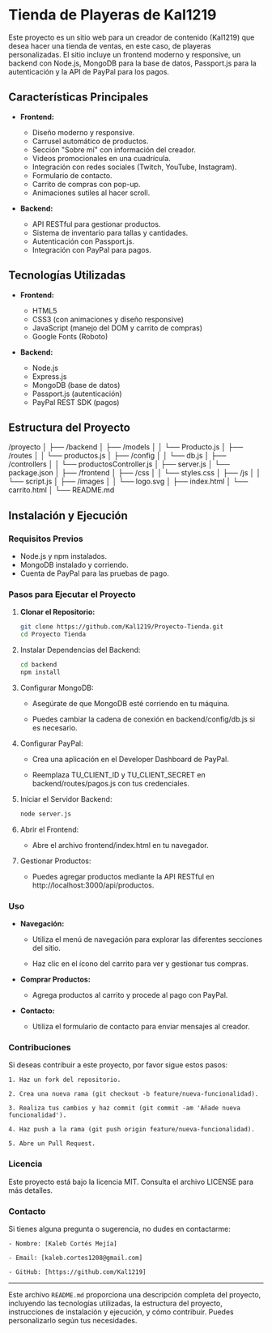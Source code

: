 # Tienda de Playeras de Kal1219

Este proyecto es un sitio web para un creador de contenido (Kal1219) que desea hacer una tienda de ventas, en este caso, de playeras personalizadas. El sitio incluye un frontend moderno y responsive, un backend con Node.js, MongoDB para la base de datos, Passport.js para la autenticación y la API de PayPal para los pagos.

## Características Principales

- **Frontend:**
  - Diseño moderno y responsive.
  - Carrusel automático de productos.
  - Sección "Sobre mí" con información del creador.
  - Videos promocionales en una cuadrícula.
  - Integración con redes sociales (Twitch, YouTube, Instagram).
  - Formulario de contacto.
  - Carrito de compras con pop-up.
  - Animaciones sutiles al hacer scroll.

- **Backend:**
  - API RESTful para gestionar productos.
  - Sistema de inventario para tallas y cantidades.
  - Autenticación con Passport.js.
  - Integración con PayPal para pagos.

## Tecnologías Utilizadas

- **Frontend:**
  - HTML5
  - CSS3 (con animaciones y diseño responsive)
  - JavaScript (manejo del DOM y carrito de compras)
  - Google Fonts (Roboto)

- **Backend:**
  - Node.js
  - Express.js
  - MongoDB (base de datos)
  - Passport.js (autenticación)
  - PayPal REST SDK (pagos)

## Estructura del Proyecto
/proyecto
│
├── /backend
│ ├── /models
│ │ └── Producto.js
│ ├── /routes
│ │ └── productos.js
│ ├── /config
│ │ └── db.js
│ ├── /controllers
│ │ └── productosController.js
│ ├── server.js
│ └── package.json
│
├── /frontend
│ ├── /css
│ │ └── styles.css
│ ├── /js
│ │ └── script.js
│ ├── /images
│ │ └── logo.svg
│ ├── index.html
│ └── carrito.html
│
└── README.md


## Instalación y Ejecución

### Requisitos Previos

- Node.js y npm instalados.
- MongoDB instalado y corriendo.
- Cuenta de PayPal para las pruebas de pago.

### Pasos para Ejecutar el Proyecto

1. **Clonar el Repositorio:**

   ```bash
   git clone https://github.com/Kal1219/Proyecto-Tienda.git
   cd Proyecto Tienda
   ```

2. Instalar Dependencias del Backend:

    ```bash
    cd backend
    npm install
    ```
3. Configurar MongoDB:

    - Asegúrate de que MongoDB esté corriendo en tu máquina.

    - Puedes cambiar la cadena de conexión en backend/config/db.js si es necesario.

4. Configurar PayPal:

    - Crea una aplicación en el Developer Dashboard de PayPal.

    - Reemplaza TU_CLIENT_ID y TU_CLIENT_SECRET en backend/routes/pagos.js con tus credenciales.

5. Iniciar el Servidor Backend:

    ```bash
    node server.js
    ```

6. Abrir el Frontend:

    - Abre el archivo frontend/index.html en tu navegador.

7. Gestionar Productos:

    - Puedes agregar productos mediante la API RESTful en http://localhost:3000/api/productos.

### Uso

 - **Navegación:**

    - Utiliza el menú de navegación para explorar las diferentes secciones del  sitio.

    - Haz clic en el ícono del carrito para ver y gestionar tus compras.

- **Comprar Productos:**

    - Agrega productos al carrito y procede al pago con PayPal.

- **Contacto:**

    - Utiliza el formulario de contacto para enviar mensajes al creador.

### Contribuciones

Si deseas contribuir a este proyecto, por favor sigue estos pasos:

    1. Haz un fork del repositorio.

    2. Crea una nueva rama (git checkout -b feature/nueva-funcionalidad).

    3. Realiza tus cambios y haz commit (git commit -am 'Añade nueva funcionalidad').

    4. Haz push a la rama (git push origin feature/nueva-funcionalidad).

    5. Abre un Pull Request.

### Licencia

Este proyecto está bajo la licencia MIT. Consulta el archivo LICENSE para más detalles.

### Contacto

Si tienes alguna pregunta o sugerencia, no dudes en contactarme:

    - Nombre: [Kaleb Cortés Mejía]

    - Email: [kaleb.cortes1208@gmail.com]

    - GitHub: [https://github.com/Kal1219]

---


Este archivo `README.md` proporciona una descripción completa del proyecto, incluyendo las tecnologías utilizadas, la estructura del proyecto, instrucciones de instalación y ejecución, y cómo contribuir. Puedes personalizarlo según tus necesidades.